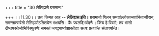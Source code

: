 +++
title = "30 लेलिह्यसे ग्रसमानः"

+++
।।11.30।। ततः किमत आह **-- लेलिह्यस इति।** ग्रसमानो गिलन्
समग्रांल्लोकान्सर्वानेतान्वीरान् समन्तात्सर्वतो लेलिह्यसेऽतिशयेन
भक्षयसि। कैः ज्वलद्भिर्वदनैः। किंच हे विष्णो; तव भासो
दीप्तयस्तेजोभिर्विस्फुरणैः समस्तं जगद्व्याप्योग्रास्तीव्राः सत्यः
प्रतपन्ति संतापयन्ति।
